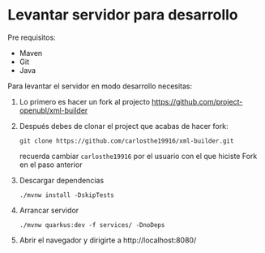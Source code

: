 # Levantar servidor para desarrollo

Pre requisitos:
- Maven
- Git
- Java

Para levantar el servidor en modo desarrollo necesitas:

1. Lo primero es hacer un fork al projecto https://github.com/project-openubl/xml-builder

2. Después debes de clonar el project que acabas de hacer fork:
    ```
    git clone https://github.com/carlosthe19916/xml-builder.git 
    ```
    recuerda cambiar `carlosthe19916` por el usuario con el que hiciste Fork en el paso anterior
3. Descargar dependencias
    ```
    ./mvnw install -DskipTests
    ```
4. Arrancar servidor
    ```
    ./mvnw quarkus:dev -f services/ -DnoDeps
    ```
5. Abrir el navegador y dirigirte a http://localhost:8080/
